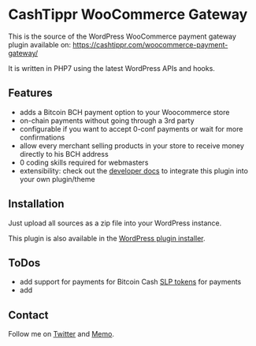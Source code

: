 # CashTippr WooCommerce Gateway
This is the source of the WordPress WooCommerce payment gateway plugin available on: https://cashtippr.com/woocommerce-payment-gateway/

It is written in PHP7 using the latest WordPress APIs and hooks.

## Features
* adds a Bitcoin BCH payment option to your Woocommerce store
* on-chain payments without going through a 3rd party
* configurable if you want to accept 0-conf payments or wait for more confirmations
* allow every merchant selling products in your store to receive money directly to his BCH address
* 0 coding skills required for webmasters
* extensibility: check out the [developer docs](https://cashtippr.com/developer-docs/) to integrate this plugin into your own plugin/theme


## Installation
Just upload all sources as a zip file into your WordPress instance.

This plugin is also available in the [WordPress plugin installer](https://wordpress.org/plugins/cashtippr-woocommerce-addon/).


## ToDos
* add support for payments for Bitcoin Cash [SLP tokens](https://simpleledger.cash/) for payments
* add


## Contact
Follow me on [Twitter](https://twitter.com/ekliptor) and [Memo](https://memo.cash/profile/1JFKA1CabVyX98qPRAUQBL9NhoTnXZr5Zm).
